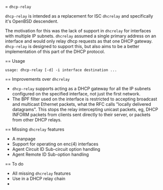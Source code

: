 = `dhcp-relay`

`dhcp-relay` is intended as a replacement for ISC `dhcrelay` and
specifically it's OpenBSD descendent.

The motivation for this was the lack of support in `dhcrelay` for
interfaces with multiple IP subnets. `dhcrelay` assumed a single
primary address on an interface and would only relay dhcp requests
as that one DHCP gateway. `dhcp-relay` is designed to support this,
but also aims to be a better implementation of this part of the
DHCP protocol.

== Usage

`usage: dhcp-relay [-d] -i interface destination ...`

== Improvements over `dhcrelay`

- `dhcp-relay` supports acting as a DHCP gateway for all the IP
  subnets configured on the specified interface, not just the first
  network.
- The BPF filter used on the interface is restricted to accepting
  broadcast and multicast Ethernet packets, what the RFC calls "locally
  delivered datagrams". This stops the relay intercepting unicast
  packets, eg, DHCP INFORM packets from clients sent directly to their
  server, or packets from other DHCP relays.

== Missing `dhcrelay` features

- A manpage
- Support for operating on enc(4) interfaces
- Agent Circuit ID Sub-circuit option handling
- Agent Remote ID Sub-option handling

== To do

- All missing `dhcrelay` features
- Use in a DHCP relay chain
- 
